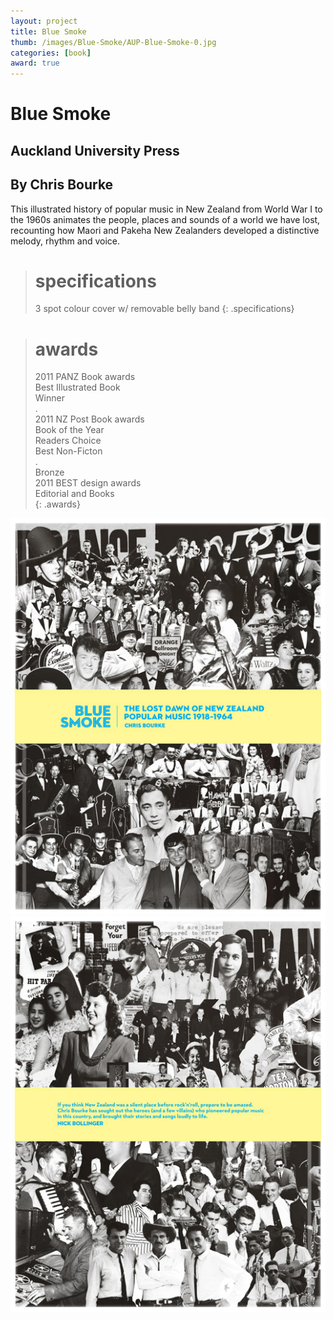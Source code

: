 ```yaml
---
layout: project
title: Blue Smoke
thumb: /images/Blue-Smoke/AUP-Blue-Smoke-0.jpg
categories: [book]
award: true
---
```


# Blue Smoke

## Auckland University Press
## By Chris Bourke

This illustrated history of popular music in New Zealand from World War I to the 1960s animates the people, places and sounds of a world we have lost, recounting how Maori and Pakeha New Zealanders developed a distinctive melody, rhythm and voice.

> # specifications
> 3 spot colour cover w/ removable belly band
{: .specifications}

> # awards
> 2011 PANZ Book awards  
> Best Illustrated Book  
> Winner  
> .  
> 2011 NZ Post Book awards  
> Book of the Year  
> Readers Choice  
> Best Non-Ficton  
> .  
> Bronze  
> 2011 BEST design awards  
> Editorial and Books  
{: .awards}



![](/images/Blue-Smoke/AUP-Blue-Smoke-1.jpg)
![](/images/Blue-Smoke/AUP-Blue-Smoke-2.jpg)